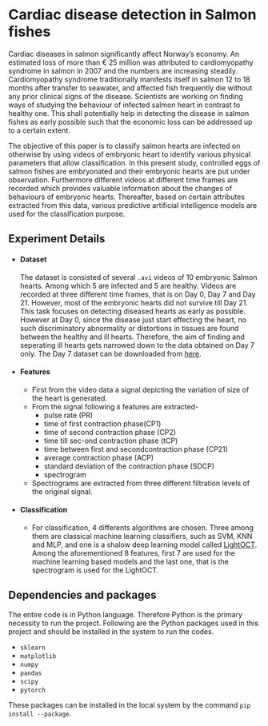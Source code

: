 # Cardiac disease detection in Salmon fishes
Cardiac diseases in salmon significantly affect Norway’s economy. An estimated loss of more than € 25 million was attributed to cardiomyopathy syndrome in salmon in 2007 and the numbers are increasing steadily. Cardiomyopathy syndrome  traditionally  manifests  itself  in salmon  12  to  18  months  after  transfer  to  seawater,  and affected  fish  frequently  die  without  any  prior  clinical signs of the disease. Scientists are working on finding ways of studying the behaviour of infected salmon heart in contrast to healthy one. This shall potentially help in detecting the disease in salmon fishes as early possible such that the economic loss can be addressed up to a certain extent. 

The objective of this paper is to classify salmon hearts are infected on otherwise by using videos of embryonic heart to identify various physical parameters that allow classification. In this present study, controlled eggs of salmon fishes are embryonated and their embryonic hearts are put under observation. Furthermore different videos at different time frames are recorded which provides valuable information about the changes of behaviours of embryonic hearts. Thereafter, based on certain attributes extracted from this data, various predictive artificial intelligence models are used for the classification purpose. 

## Experiment Details
- #### Dataset 
    The dataset is consisted of several `.avi` videos of 10 embryonic Salmon hearts. Among which 5 are infected and 5 are healthy. Videos are recorded at three different time   frames, that is on Day 0, Day 7 and Day 21. However, most of the embryonic hearts did not survive till Day 21. This task focuses on detecting diseased hearts as early as possible. However at Day 0, since the disease just start effecting the heart, no such discriminatory abnormality or distortions in tissues are found between the healthy and ill hearts. Therefore, the aim of finding and seperating ill hearts gets narrowed down to the data obtained on Day 7 only. The Day 7 dataset can be downloaded from [here](https://drive.google.com/drive/folders/1T2C58kKQvSJLvvfWZYVaozHHQ1bwH7-L?usp=sharing "Day 7 dataset").
- #### Features 
    - First from the video data a signal depicting the variation of size of the heart is generated. 
    - From the signal following `8` features are extracted-
      - pulse rate (PR)
      - time of first contraction phase(CP1)
      - time of second contraction phase (CP2)
      - time till sec-ond contraction phase (tCP)
      - time between first and secondcontraction phase (CP21)
      - average contraction phase (ACP)
      - standard deviation of the contraction phase (SDCP)
      - spectrogram
    - Spectrograms are extracted from three different filtration levels of the original signal. 
- #### Classification 
    - For classification, 4 differents algorithms are chosen. Three among them are classical machine learning classifiers, such as SVM, KNN and MLP, and one is a shalow deep learning model called [LightOCT](https://www.osapublishing.org/boe/fulltext.cfm?uri=boe-11-9-5017&id=434402 "Link to the paper of LightOCT"). Among the aforementioned 8 features, first 7 are used for the machine learning based models and the last one, that is the spectrogram is used for the LightOCT. 

## Dependencies and packages
The entire code is in Python language. Therefore Python is the primary necessity to run the project. Following are the Python packages used in this project and should be installed in the system to run the codes. 
- `sklearn`
- `matplotlib`
- `numpy`
- `pandas`
- `scipy`
- `pytorch`

These packages can be installed in the local system by the command `pip install --package`. 

